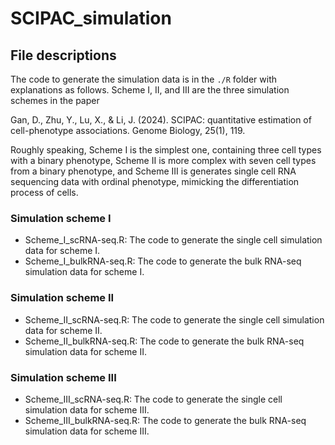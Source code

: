 # SCIPAC_simulation

## File descriptions
The code to generate the simulation data is in the `./R` folder with explanations as follows. Scheme I, II, and III are the three simulation schemes in the paper 

Gan, D., Zhu, Y., Lu, X., & Li, J. (2024). SCIPAC: quantitative estimation of cell-phenotype associations. Genome Biology, 25(1), 119.

Roughly speaking, Scheme I is the simplest one, containing three cell types with a binary phenotype, Scheme II is more complex with seven cell types from a binary phenotype, and Scheme III is generates single cell RNA sequencing data with ordinal phenotype, mimicking the differentiation process of cells.

### Simulation scheme I
* Scheme_I_scRNA-seq.R: The code to generate the single cell simulation data for scheme I.
* Scheme_I_bulkRNA-seq.R: The code to generate the bulk RNA-seq simulation data for scheme I.

### Simulation scheme II
* Scheme_II_scRNA-seq.R: The code to generate the single cell simulation data for scheme II.
* Scheme_II_bulkRNA-seq.R: The code to generate the bulk RNA-seq simulation data for scheme II.

### Simulation scheme III
* Scheme_III_scRNA-seq.R: The code to generate the single cell simulation data for scheme III.
* Scheme_III_bulkRNA-seq.R: The code to generate the bulk RNA-seq simulation data for scheme III.
